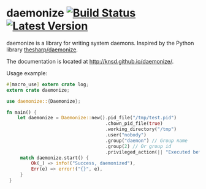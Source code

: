 daemonize [![Build Status](https://travis-ci.org/knsd/daemonize.svg?branch=master)](https://travis-ci.org/knsd/daemonize) [![Latest Version](https://img.shields.io/crates/v/daemonize.svg)](https://crates.io/crates/daemonize/)
=========


daemonize is a library for writing system daemons. Inspired by the Python library [thesharp/daemonize](https://github.com/thesharp/daemonize).

The documentation is located at http://knsd.github.io/daemonize/.

Usage example:

```rust
#[macro_use] extern crate log;
extern crate daemonize;

use daemonize::{Daemonize};

fn main() {
    let daemonize = Daemonize::new().pid_file("/tmp/test.pid")
                                    .chown_pid_file(true)
                                    .working_directory("/tmp")
                                    .user("nobody")
                                    .group("daemon") // Group name
                                    .group(2) // Or group id
                                    .privileged_action(|| "Executed before drop privileges");
     match daemonize.start() {
         Ok(_) => info!("Success, daemonized"),
         Err(e) => error!("{}", e),
     }
 }
```
